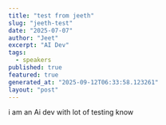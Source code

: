 ```yaml
---
title: "test from jeeth"
slug: "jeeth-test"
date: "2025-07-07"
author: "Jeet"
excerpt: "AI Dev"
tags:
  - speakers
published: true
featured: true
generated_at: "2025-09-12T06:33:58.123261"
layout: "post"
---
```


i am an Ai dev with lot of testing know
